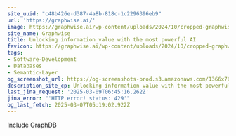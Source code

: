 ```yaml
---
site_uuid: "c48b426e-d387-4a8b-818c-1c2296396eb9"
url: 'https://graphwise.ai/'
image: https://graphwise.ai/wp-content/uploads/2024/10/cropped-graphwise_favicon-180x180.png
site_name: Graphwise
title: Unlocking information value with the most powerful AI
favicon: https://graphwise.ai/wp-content/uploads/2024/10/cropped-graphwise_favicon-192x192.png
tags:
- Software-Development
- Databases
- Semantic-Layer
og_screenshot_url: https://og-screenshots-prod.s3.amazonaws.com/1366x768/80/false/c3a6ce344ab345ea66d0eeef03b39b2cd08478f05035e8632e1afe98ac2cae35.jpeg
description_site_cp: Unlocking information value with the most powerful AI
last_jina_request: '2025-03-09T06:45:16.262Z'
jina_error: "'HTTP error! status: 429'"
og_last_fetch: 2025-03-07T05:19:02.922Z
---
```

Include GraphDB
